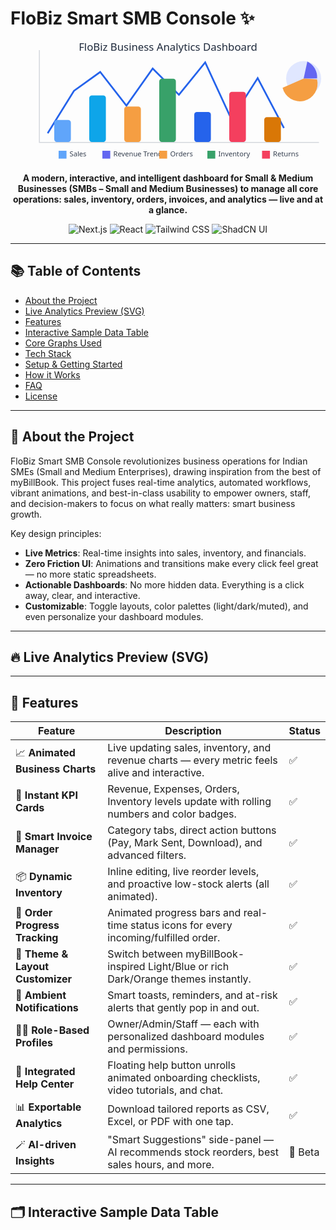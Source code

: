 # FloBiz Smart SMB Console ✨

<p align="center">
  <!-- Animated SVG: Dynamic Business Metrics Dashboard -->
  <svg width="720" height="280" viewBox="0 0 720 280" fill="none" xmlns="http://www.w3.org/2000/svg">
    <!-- Axes -->
    <rect x="65" y="20" width="2" height="210" fill="#D1D5DB"/>
    <rect x="65" y="230" width="640" height="2" fill="#D1D5DB"/>
    <!-- Line Graph (Revenue Trend) -->
    <polyline
      fill="none"
      stroke="#2563EB"
      stroke-width="4"
      points="85,210 145,110 205,70 265,150 325,60 385,120 445,45 505,180 565,80 625,200"
    >
      <animate attributeName="points" dur="2s" repeatCount="indefinite"
        values="
          85,210 145,110 205,70 265,150 325,60 385,120 445,45 505,180 565,80 625,200;
          85,210 145,140 205,70 265,120 325,80 385,140 445,75 505,160 565,120 625,180;
          85,210 145,110 205,70 265,150 325,60 385,120 445,45 505,180 565,80 625,200
        "/>
    </polyline>
    <!-- Bar Graph (Monthly Sales) -->
    <g>
      <rect x="100" width="38" y="190" height="40" rx="6" fill="#60A5FA">
        <animate attributeName="y" values="190;120;190" dur="1.4s" repeatCount="indefinite"/>
        <animate attributeName="height" values="40;110;40" dur="1.4s" repeatCount="indefinite"/>
      </rect>
      <rect x="180" width="38" y="120" height="110" rx="6" fill="#0EA5E9">
        <animate attributeName="y" values="120;150;120" dur="1.7s" repeatCount="indefinite"/>
        <animate attributeName="height" values="110;80;110" dur="1.7s" repeatCount="indefinite"/>
      </rect>
      <rect x="260" width="38" y="160" height="70" rx="6" fill="#F59E42">
        <animate attributeName="y" values="160;100;160" dur="1.1s" repeatCount="indefinite"/>
        <animate attributeName="height" values="70;130;70" dur="1.1s" repeatCount="indefinite"/>
      </rect>
      <rect x="340" width="38" y="80" height="150" rx="6" fill="#38A169">
        <animate attributeName="y" values="80;120;80" dur="1.5s" repeatCount="indefinite"/>
        <animate attributeName="height" values="150;110;150" dur="1.5s" repeatCount="indefinite"/>
      </rect>
      <rect x="420" width="38" y="170" height="60" rx="6" fill="#2563EB">
        <animate attributeName="y" values="170;115;170" dur="1.3s" repeatCount="indefinite"/>
        <animate attributeName="height" values="60;115;60" dur="1.3s" repeatCount="indefinite"/>
      </rect>
      <rect x="500" width="38" y="110" height="120" rx="6" fill="#F43F5E">
        <animate attributeName="y" values="110;160;110" dur="1.9s" repeatCount="indefinite"/>
        <animate attributeName="height" values="120;70;120" dur="1.9s" repeatCount="indefinite"/>
      </rect>
      <rect x="580" width="38" y="180" height="50" rx="6" fill="#D97706">
        <animate attributeName="y" values="180;140;180" dur="1.2s" repeatCount="indefinite"/>
        <animate attributeName="height" values="50;90;50" dur="1.2s" repeatCount="indefinite"/>
      </rect>
    </g>
    <!-- Pie Chart (Expenses Category) -->
    <g>
      <circle cx="670" cy="85" r="40" fill="#E0E7FF"/>
      <path d="M670,45 A40,40 0 0 1 700,78 L670,85 Z" fill="#6366F1">
        <animateTransform attributeName="transform" type="rotate" from="0 670 85" to="360 670 85" dur="3s" repeatCount="indefinite"/>
      </path>
      <path d="M670,85 L700,78 A40,40 0 1 1 630,119 Z" fill="#F59E42">
        <animateTransform attributeName="transform" type="rotate" from="0 670 85" to="360 670 85" dur="2.2s" repeatCount="indefinite"/>
      </path>
    </g>
    <!-- Legend -->
    <g font-family="Segoe UI, Arial, sans-serif" font-size="16">
      <rect x="110" y="250" width="18" height="18" fill="#60A5FA"/><text x="135" y="263" fill="#374151"> Sales </text>
      <rect x="210" y="250" width="18" height="18" fill="#6366F1"/><text x="235" y="263" fill="#374151"> Revenue Trend </text>
      <rect x="340" y="250" width="18" height="18" fill="#F59E42"/><text x="365" y="263" fill="#374151"> Orders </text>
      <rect x="450" y="250" width="18" height="18" fill="#38A169"/><text x="475" y="263" fill="#374151"> Inventory </text>
      <rect x="575" y="250" width="18" height="18" fill="#F43F5E"/><text x="600" y="263" fill="#374151"> Returns </text>
    </g>
    <text x="360" y="22" font-size="24" fill="#1E293B" font-family="Segoe UI, Arial, sans-serif" text-anchor="middle">
      FloBiz Business Analytics Dashboard
    </text>
  </svg>
</p>

<p align="center">
  <strong>A modern, interactive, and intelligent dashboard for Small & Medium Businesses (SMBs – Small and Medium Businesses) to manage all core operations: sales, inventory, orders, invoices, and analytics — live and at a glance.</strong>
</p>

<p align="center">
  <img alt="Next.js" src="https://img.shields.io/badge/Next.js-15.x-black?style=for-the-badge&logo=next.js">
  <img alt="React" src="https://img.shields.io/badge/React-18.x-blue?style=for-the-badge&logo=react">
  <img alt="Tailwind CSS" src="https://img.shields.io/badge/Tailwind_CSS-3.x-38B2AC?style=for-the-badge&logo=tailwind-css">
  <img alt="ShadCN UI" src="https://img.shields.io/badge/ShadCN/UI-blueviolet?style=for-the-badge&logo=shadcn-ui&logoColor=white">
</p>

---

## 📚 Table of Contents

- [About the Project](#about-the-project)
- [Live Analytics Preview (SVG)](#live-analytics-preview-svg)
- [Features](#features)
- [Interactive Sample Data Table](#interactive-sample-data-table)
- [Core Graphs Used](#core-graphs-used)
- [Tech Stack](#tech-stack)
- [Setup & Getting Started](#setup--getting-started)
- [How it Works](#how-it-works)
- [FAQ](#faq)
- [License](#license)

---

## 📝 About the Project

FloBiz Smart SMB Console revolutionizes business operations for Indian SMEs (Small and Medium Enterprises), drawing inspiration from the best of myBillBook. This project fuses real-time analytics, automated workflows, vibrant animations, and best-in-class usability to empower owners, staff, and decision-makers to focus on what really matters: smart business growth.

Key design principles:
- **Live Metrics**: Real-time insights into sales, inventory, and financials.
- **Zero Friction UI**: Animations and transitions make every click feel great — no more static spreadsheets.
- **Actionable Dashboards**: No more hidden data. Everything is a click away, clear, and interactive.
- **Customizable**: Toggle layouts, color palettes (light/dark/muted), and even personalize your dashboard modules.

---

## 🔥 Live Analytics Preview (SVG)

<p align="center">
  <!-- See animated SVG dashboard above -->
</p>

---

## 🚀 Features

|  Feature                        | Description                                                                              | Status   |
|----------------------------------|------------------------------------------------------------------------------------------|----------|
| 📈 **Animated Business Charts**  | Live updating sales, inventory, and revenue charts — every metric feels alive and interactive. | ✅       |
| 🚀 **Instant KPI Cards**         | Revenue, Expenses, Orders, Inventory levels update with rolling numbers and color badges.     | ✅       |
| 🧾 **Smart Invoice Manager**     | Category tabs, direct action buttons (Pay, Mark Sent, Download), and advanced filters.        | ✅       |
| 📦 **Dynamic Inventory**         | Inline editing, live reorder levels, and proactive low-stock alerts (all animated).           | ✅       |
| 🚚 **Order Progress Tracking**   | Animated progress bars and real-time status icons for every incoming/fulfilled order.         | ✅       |
| 🎨 **Theme & Layout Customizer** | Switch between myBillBook-inspired Light/Blue or rich Dark/Orange themes instantly.           | ✅       |
| 🔔 **Ambient Notifications**     | Smart toasts, reminders, and at-risk alerts that gently pop in and out.                       | ✅       |
| 🧑‍💻 **Role-Based Profiles**      | Owner/Admin/Staff — each with personalized dashboard modules and permissions.                 | ✅       |
| 🧭 **Integrated Help Center**    | Floating help button unrolls animated onboarding checklists, video tutorials, and chat.       | ✅       |
| 📊 **Exportable Analytics**      | Download tailored reports as CSV, Excel, or PDF with one tap.                                 | ✅       |
| 🪄 **AI-driven Insights**        | "Smart Suggestions" side-panel — AI recommends stock reorders, best sales hours, and more.    | 🧪 Beta  |

---

## 🗂️ Interactive Sample Data Table

